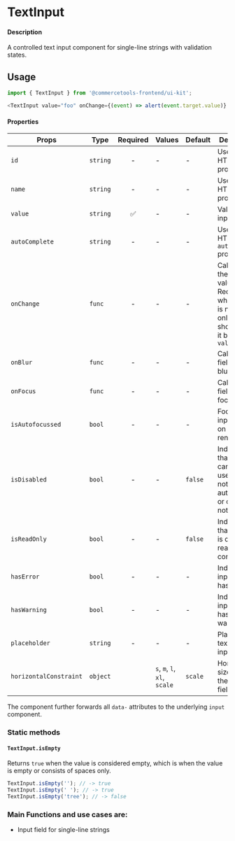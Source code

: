 # TextInput

#### Description

A controlled text input component for single-line strings with validation
states.

## Usage

```js
import { TextInput } from '@commercetools-frontend/ui-kit';

<TextInput value="foo" onChange={(event) => alert(event.target.value)} />;
```

#### Properties

| Props                  | Type     | Required | Values                       | Default | Description                                                                                            |
| ---------------------- | -------- | :------: | ---------------------------- | ------- | ------------------------------------------------------------------------------------------------------ |
| `id`                   | `string` |    -     | -                            | -       | Used as HTML `id` property                                                                             |
| `name`                 | `string` |    -     | -                            | -       | Used as HTML `name` property                                                                           |
| `value`                | `string` |    ✅    | -                            | -       | Value of the input                                                                                     |
| `autoComplete`         | `string` |    -     | -                            | -       | Used as HTML `autocomplete` property                                                                   |
| `onChange`             | `func`   |    -     | -                            | -       | Called with the new value. Required when input is not read only. Parent should pass it back as `value` |
| `onBlur`               | `func`   |    -     | -                            | -       | Called when field is blurred                                                                           |
| `onFocus`              | `func`   |    -     | -                            | -       | Called when field is focused                                                                           |
| `isAutofocussed`       | `bool`   |    -     | -                            | -       | Focus the input field on initial render                                                                |
| `isDisabled`           | `bool`   |    -     | -                            | `false` | Indicates that the field cannot be used (e.g not authorised, or changes not saved)                     |
| `isReadOnly`           | `bool`   |    -     | -                            | `false` | Indicates that the field is displaying read-only content                                               |
| `hasError`             | `bool`   |    -     | -                            | -       | Indicates the input field has an error                                                                 |
| `hasWarning`           | `bool`   |    -     | -                            | -       | Indicates the input field has a warning                                                                |
| `placeholder`          | `string` |    -     | -                            | -       | Placeholder text for the input                                                                         |
| `horizontalConstraint` | `object` |          | `s`, `m`, `l`, `xl`, `scale` | `scale` | Horizontal size limit of the input fields.                                                             |

The component further forwards all `data-` attributes to the underlying `input` component.

### Static methods

#### `TextInput.isEmpty`

Returns `true` when the value is considered empty, which is when the value is empty or consists of spaces only.

```js
TextInput.isEmpty(''); // -> true
TextInput.isEmpty(' '); // -> true
TextInput.isEmpty('tree'); // -> false
```

### Main Functions and use cases are:

- Input field for single-line strings
